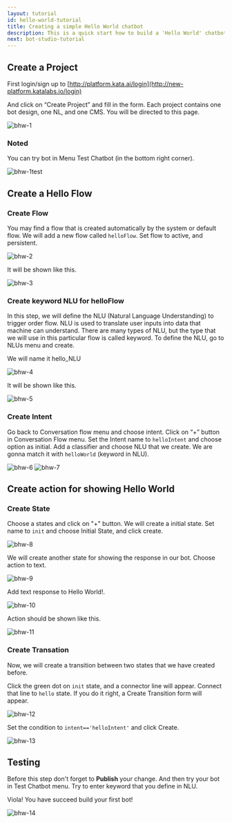 ```yaml
---
layout: tutorial
id: hello-world-tutorial
title: Creating a simple Hello World chatbot
description: This is a quick start how to build a 'Hello World' chatbot
next: bot-studio-tutorial
---
```


## Create a Project

First login/sign up to [http://platform.kata.ai/login](http://new-platform.katalabs.io/login)

And click on “Create Project” and fill in the form. Each project contains one bot design, one NL, and one CMS.
You will be directed to this page.

![bhw-1](./images/bot-hw/bot-hw1.png)

### Noted

You can try bot in Menu Test Chatbot (in the bottom right corner).

![bhw-1test](./images/bot-hw/bot-hw1test.png)

## Create a Hello Flow

### Create Flow

You may find a flow that is created automatically by the system or default flow. We will add a new flow called `helloFlow`. Set flow to active, and persistent.

![bhw-2](./images/bot-hw/bot-hw2.png)

It will be shown like this.

![bhw-3](./images/bot-hw/bot-hw3.png)

### Create keyword NLU for helloFlow

In this step, we will define the NLU (Natural Language Understanding) to trigger order flow. NLU is used to translate user inputs into data that machine can understand. There are many types of NLU, but the type that we will use in this particular flow is called keyword. To define the NLU, go to NLUs menu and create.

We will name it hello_NLU

![bhw-4](./images/bot-hw/bot-hw4.png)

It will be shown like this.

![bhw-5](./images/bot-hw/bot-hw5.png)

### Create Intent

Go back to Conversation flow menu and choose intent. Click on “+” button in Conversation Flow menu. Set the Intent name to `helloIntent` and choose option as initial.
Add a classifier and choose NLU that we create. We are gonna match it with `helloWorld` (keyword in NLU).

![bhw-6](./images/bot-hw/bot-hw6.png)
![bhw-7](./images/bot-hw/bot-hw7.png)

## Create action for showing Hello World

### Create State

Choose a states and click on "+" button. We will create a initial state. Set name to `init` and choose Initial State, and click create.

![bhw-8](./images/bot-hw/bot-hw8.png)

We will create another state for showing the response in our bot. Choose action to text.

![bhw-9](./images/bot-hw/bot-hw9.png)

Add text response to Hello World!.

![bhw-10](./images/bot-hw/bot-hw10.png)

Action should be shown like this.

![bhw-11](./images/bot-hw/bot-hw11.png)

### Create Transation

Now, we will create a transition between two states that we have created before.

Click the green dot on `init` state, and a connector line will appear. Connect that line to `hello` state. If you do it right, a Create Transition form will appear.

![bhw-12](./images/bot-hw/bot-hw12.png)

Set the condition to `intent=='helloIntent'` and click Create.

![bhw-13](./images/bot-hw/bot-hw13.png)

## Testing

Before this step don't forget to **Publish** your change. And then try your bot in Test Chatbot menu. Try to enter keyword that you define in NLU.

Viola! You have succeed build your first bot!

![bhw-14](./images/bot-hw/bot-hw14.png)
